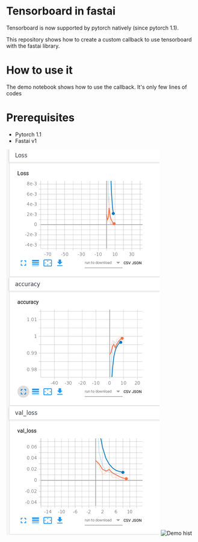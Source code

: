 # Tensorboard in fastai

Tensorboard is now supported by pytorch natively (since pytorch 1.1).

This repository shows how to create a custom callback to use tensorboard with the fastai library.

# How to use it

The demo notebook shows how to use the callback. It's only few lines of codes

# Prerequisites

- Pytorch 1.1
- Fastai v1

![Demo scal](https://github.com/tchambon/Tensorboard-in-Fastai/blob/master/demo-scal.png "Example tensorboard")
![Demo hist](https://github.com/tchambon/LabelMyTextWidget/blob/master/demo-hist.png "Example tensorboard")

